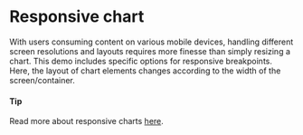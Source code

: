 # Responsive chart
With users consuming content on various mobile devices, handling different screen resolutions and layouts requires more finesse than simply resizing a chart. This demo includes specific options for responsive breakpoints. Here, the layout of chart elements changes according to the width of the screen/container.
#### Tip
Read more about responsive charts [here](https://www.highcharts.com/docs/chart-concepts/responsive).